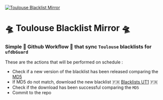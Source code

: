 [![Toulouse Blacklist Mirror](https://github.com/NethServer/toulouse-bl-mirror/actions/workflows/toulouse-bl-mirror.yml/badge.svg)](https://github.com/NethServer/toulouse-bl-mirror/actions/workflows/toulouse-bl-mirror.yml)

# :flying_saucer: Toulouse Blacklist Mirror :flying_saucer:

### Simple :robot: Github Workflow :robot: that sync `Toulouse` blacklists for `ufdbGuard` 

These are the actions that will be performed on schedule :

- Check if a new version of the blacklist has been released comparing the [MD5](http://dsi.ut-capitole.fr/blacklists/download/MD5SUM.LST)
- If MD5 do not match, download the new blacklist :fr: [Blacklists UT1](https://dsi.ut-capitole.fr/blacklists/index_en.php) :fr:
- Check if the download has been successful comparing the `MD5`
- Commit to the repo

